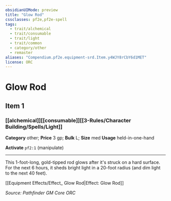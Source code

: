```yaml
---
obsidianUIMode: preview
title: "Glow Rod"
cssclasses: pf2e,pf2e-spell
tags:
  - trait/alchemical
  - trait/consumable
  - trait/light
  - trait/common
  - category/other
  - remaster
aliases: "Compendium.pf2e.equipment-srd.Item.y4WJY8rCbY6d1MET"
license: ORC
---
```

# Glow Rod
## Item 1
### [[alchemical]][[consumable]][[3-Rules/Character Building/Spells/Light]]

**Category** other; 
**Price** 3 gp; 
**Bulk** L; **Size** med
**Usage** held-in-one-hand

**Activate** `pf2:1` (manipulate)

* * *

This 1-foot-long, gold-tipped rod glows after it's struck on a hard surface. For the next 6 hours, it sheds bright light in a 20-foot radius (and dim light to the next 40 feet).

[[Equipment Effects/Effect_ Glow Rod|Effect: Glow Rod]]

*Source: Pathfinder GM Core*
*ORC*